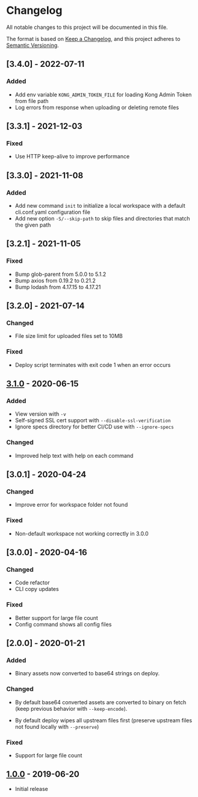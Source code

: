 # Changelog

All notable changes to this project will be documented in this file.

The format is based on [Keep a Changelog](https://keepachangelog.com/en/1.0.0/),
and this project adheres to [Semantic Versioning](https://semver.org/spec/v2.0.0.html).

## [3.4.0] - 2022-07-11
### Added
- Add env variable `KONG_ADMIN_TOKEN_FILE` for loading Kong Admin Token from file path
- Log errors from response when uploading or deleting remote files

## [3.3.1] - 2021-12-03
### Fixed
- Use HTTP keep-alive to improve performance

## [3.3.0] - 2021-11-08
### Added
- Add new command `init` to initialize a local workspace with a default cli.conf.yaml configuration file
- Add new option `-S/--skip-path` to skip files and directories that match the given path

## [3.2.1] - 2021-11-05
### Fixed
- Bump glob-parent from 5.0.0 to 5.1.2
- Bump axios from 0.19.2 to 0.21.2
- Bump lodash from 4.17.15 to 4.17.21

## [3.2.0] - 2021-07-14
### Changed
- File size limit for uploaded files set to 10MB

### Fixed
- Deploy script terminates with exit code 1 when an error occurs

## [3.1.0] - 2020-06-15
### Added
- View version with `-v`
- Self-signed SSL cert support with `--disable-ssl-verification`
- Ignore specs directory for better CI/CD use with `--ignore-specs`

### Changed
- Improved help text with help on each command

## [3.0.1] - 2020-04-24
### Changed
- Improve error for workspace folder not found

### Fixed
- Non-default workspace not working correctly in 3.0.0

## [3.0.0] - 2020-04-16
### Changed
- Code refactor
- CLI copy updates

### Fixed
- Better support for large file count
- Config command shows all config files

## [2.0.0] - 2020-01-21
### Added
- Binary assets now converted to base64 strings on deploy.

### Changed
- By default base64 converted assets are converted to binary on fetch (keep previous behavior with `--keep-encode`).

- By default deploy wipes all upstream files first (preserve upstream files not found locally with `--preserve`)

### Fixed
- Support for large file count

## [1.0.0] - 2019-06-20
- Initial release

[1.0.0]: https://github.com/kong/kong-portal-cli/releases/tag/v0.0.1
[3.1.0]: https://github.com/kong/kong-portal-cli/releases/tag/v0.0.1
